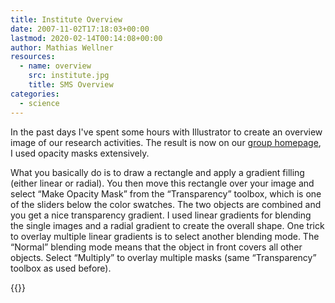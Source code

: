 ```yaml
---
title: Institute Overview
date: 2007-11-02T17:18:03+00:00
lastmod: 2020-02-14T00:14:08+00:00
author: Mathias Wellner
resources:
  - name: overview
    src: institute.jpg
    title: SMS Overview
categories:
  - science
---
```

In the past days I've spent some hours with Illustrator to create an overview image of our research activities. The result is now on our [group homepage](http://www.sms.hest.ethz.ch/), I used opacity masks extensively.
<!--more-->

What you basically do is to draw a rectangle and apply a gradient filling (either linear or radial). You then move this rectangle over your image and select &#8220;Make Opacity Mask&#8221; from the &#8220;Transparency&#8221; toolbox, which is one of the sliders below the color swatches. The two objects are combined and you get a nice transparency gradient. I used linear gradients for blending the single images and a radial gradient to create the overall shape. One trick to overlay multiple linear gradients is to select another blending mode. The &#8220;Normal&#8221; blending mode means that the object in front covers all other objects. Select &#8220;Multiply&#8221; to overlay multiple masks (same &#8220;Transparency&#8221; toolbox as used before).

{{<responsive-image name="overview">}}